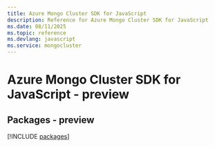```yaml
---
title: Azure Mongo Cluster SDK for JavaScript
description: Reference for Azure Mongo Cluster SDK for JavaScript
ms.date: 08/11/2025
ms.topic: reference
ms.devlang: javascript
ms.service: mongocluster
---
```

# Azure Mongo Cluster SDK for JavaScript - preview
## Packages - preview
[!INCLUDE [packages](mongo-cluster-index.md)]